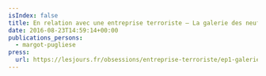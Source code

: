 ```yaml
---
isIndex: false
title: En relation avec une entreprise terroriste – La galerie des neufs juges
date: 2016-08-23T14:59:14+00:00
publications_persons:
  - margot-pugliese
press:
  url: https://lesjours.fr/obsessions/entreprise-terroriste/ep1-galerie/
---
```

